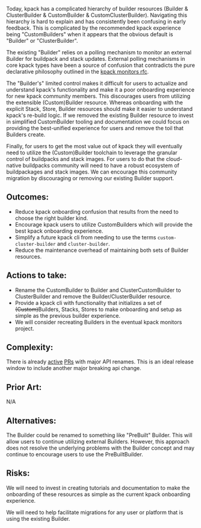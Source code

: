 Today, kpack has a complicated hierarchy of builder resources (Builder & ClusterBuilder & CustomBuilder & CustomClusterBuilder). Navigating this hierarchy is hard to explain and has consistently been confusing in early feedback. This is complicated by the recommended kpack experience being "CustomBuilders" when it appears that the obvious default is "Builder" or "ClusterBuilder".

The existing "Builder" relies on a polling mechanism to monitor an external Builder for buildpack and stack updates. External polling mechanisms in core kpack types have been a source of confusion that contradicts the pure declarative philosophy outlined in the [kpack monitors rfc](https://github.com/pivotal/kpack/pull/433).

The "Builder's" limited control makes it difficult for users to actualize and understand kpack's functionality and make it a poor onboarding experience for new kpack community members. This discourages users from utilizing the extensible (Custom)Builder resource. Whereas onboarding with the explicit Stack, Store, Builder resources should make it easier to understand kpack's re-build logic. If we removed the existing Builder resource to invest in simplified CustomBuilder tooling and documentation we could focus on providing the best-unified experience for users and remove the toil that Builders create.

Finally, for users to get the most value out of kpack they will eventually need to utilize the (Custom)Builder toolchain to leverage the granular control of buildpacks and stack images. For users to do that the cloud-native buildpacks community will need to have a robust ecosystem of buildpackages and stack images. We can encourage this community migration by discouraging or removing our existing Builder support.

## Outcomes:
- Reduce kpack onboarding confusion that results from the need to choose the right builder kind.
- Encourage kpack users to utilize CustomBuilders which will provide the best kpack onboarding experience.
- Simplify a future kpack cli from needing to use the terms `custom-cluster-builder` and `cluster-builder`.
- Reduce the maintenance overhead of maintaining both sets of Builder resources. 

## Actions to take:
* Rename the CustomBuilder to Builder and ClusterCustomBuilder to ClusterBuilder and remove the Builder/ClusterBuilder resource.
* Provide a kpack cli with functionality that initializes a set of ~~(Custom)~~Builders, Stacks, Stores to make onboarding and setup as simple as the previous builder experience.
* We will consider recreating Builders in the eventual kpack monitors project.   

## Complexity:
There is already [active](https://github.com/pivotal/kpack/pull/437) [PRs](https://github.com/pivotal/kpack/pull/434) with major API renames. This is an ideal release window to include another major breaking api change.     

 ## Prior Art:
N/A 

## Alternatives:

The Builder could be renamed to something like "PreBuilt" Builder. This will allow users to continue utilizing external Builders. However, this approach does not resolve the underlying problems with the Builder concept and may continue to encourage users to use the PreBuiltBuilder.


## Risks:
We will need to invest in creating tutorials and documentation to make the onboarding of these resources as simple as the current kpack onboarding experience. 

We will need to help facilitate migrations for any user or platform that is using the existing Builder.
